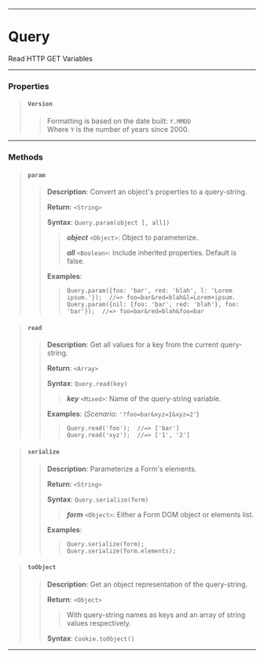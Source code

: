 ----

# Query #

Read HTTP GET Variables

----

### Properties ###

> #### `Version` ####
>  
> > Formatting is based on the date built: `Y.MMDD`  
> > Where `Y` is the number of years since 2000.  

----

### Methods ###

> #### `param` ####
>  
> > **Description**: Convert an object's properties to a query-string.  
> >  
> > **Return**: `<String>`  
> >  
> > **Syntax**: `Query.param(object [, all])`  
> >  
> > > **_object_** `<Object>`: Object to parameterize.  
> > >  
> > > **_all_** `<Boolean>`: Include inherited properties. Default is false.  
> >  
> > **Examples**:  
> >  
> > > `Query.param({foo: 'bar', red: 'blah', l: 'Lorem ipsum.'});  //=> foo=bar&red=blah&l=Lorem+ipsum.`  
> > > `Query.param({nil: {foo: 'bar', red: 'blah'}, foo: 'bar'});  //=> foo=bar&red=blah&foo=bar`  

> #### `read` ####
>  
> > **Description**: Get all values for a key from the current query-string.  
> >  
> > **Return**: `<Array>`  
> >  
> > **Syntax**: `Query.read(key)`  
> >  
> > > **_key_** `<Mixed>`: Name of the query-string variable.  
> >  
> > **Examples**: (_Scenario_: `'?foo=bar&xyz=1&xyz=2'`)  
> >  
> > > `Query.read('foo');  //=> ['bar']`  
> > > `Query.read('xyz');  //=> ['1', '2']`  

> #### `serialize` ####
>  
> > **Description**: Parameterize a Form's elements.  
> >  
> > **Return**: `<String>`  
> >  
> > **Syntax**: `Query.serialize(form)`  
> >  
> > > **_form_** `<Object>`: Either a Form DOM object or elements list.  
> >  
> > **Examples**:  
> >  
> > > `Query.serialize(form);`  
> > > `Query.serialize(form.elements);`  

> #### `toObject` ####
>  
> > **Description**: Get an object representation of the query-string.  
> >  
> > **Return**: `<Object>`
> >  
> > > With query-string names as keys and an array of string values respectively.  
> >  
> > **Syntax**: `Cookie.toObject()`  

----
